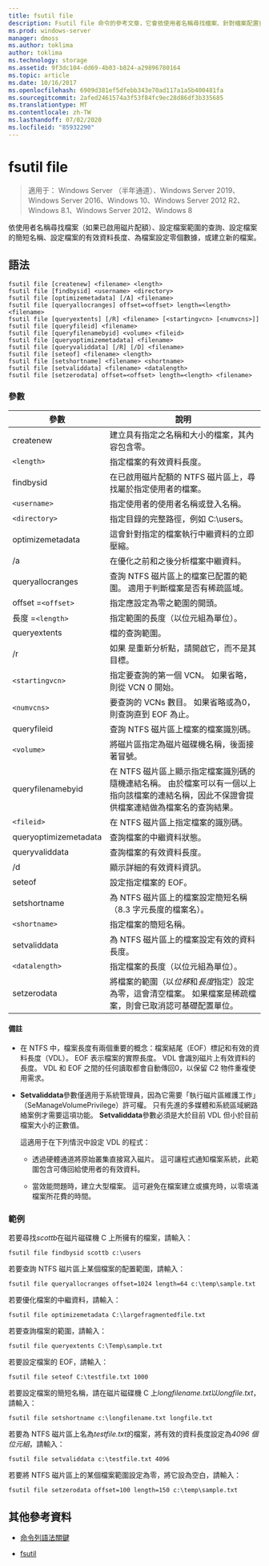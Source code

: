 ```yaml
---
title: fsutil file
description: Fsutil file 命令的參考文章，它會依使用者名稱尋找檔案、針對檔案配置查詢範圍、設定檔案的簡短名稱、設定檔案的有效資料長度、為檔案設定零個數據，或建立新的檔案。
ms.prod: windows-server
manager: dmoss
ms.author: toklima
author: toklima
ms.technology: storage
ms.assetid: 9f3dc104-dd69-4b03-b824-a29896780164
ms.topic: article
ms.date: 10/16/2017
ms.openlocfilehash: 6909d381ef5dfebb343e70ad117a1a5b400481fa
ms.sourcegitcommit: 2afed2461574a3f53f84fc9ec28d86df3b335685
ms.translationtype: MT
ms.contentlocale: zh-TW
ms.lasthandoff: 07/02/2020
ms.locfileid: "85932290"
---
```

# <a name="fsutil-file"></a>fsutil file

> 適用于： Windows Server （半年通道）、Windows Server 2019、Windows Server 2016、Windows 10、Windows Server 2012 R2、Windows 8.1、Windows Server 2012、Windows 8

依使用者名稱尋找檔案（如果已啟用磁片配額）、設定檔案範圍的查詢、設定檔案的簡短名稱、設定檔案的有效資料長度、為檔案設定零個數據，或建立新的檔案。

## <a name="syntax"></a>語法

```
fsutil file [createnew] <filename> <length>
fsutil file [findbysid] <username> <directory>
fsutil file [optimizemetadata] [/A] <filename>
fsutil file [queryallocranges] offset=<offset> length=<length> <filename>
fsutil file [queryextents] [/R] <filename> [<startingvcn> [<numvcns>]]
fsutil file [queryfileid] <filename>
fsutil file [queryfilenamebyid] <volume> <fileid>
fsutil file [queryoptimizemetadata] <filename>
fsutil file [queryvaliddata] [/R] [/D] <filename>
fsutil file [seteof] <filename> <length>
fsutil file [setshortname] <filename> <shortname>
fsutil file [setvaliddata] <filename> <datalength>
fsutil file [setzerodata] offset=<offset> length=<length> <filename>
```

### <a name="parameters"></a>參數

| 參數 | 說明 |
| --------- | ----------- |
| createnew | 建立具有指定之名稱和大小的檔案，其內容包含零。 |
| `<length>` | 指定檔案的有效資料長度。 |
| findbysid | 在已啟用磁片配額的 NTFS 磁片區上，尋找屬於指定使用者的檔案。 |
| `<username>` | 指定使用者的使用者名稱或登入名稱。 |
| `<directory>` | 指定目錄的完整路徑，例如 C:\users。 |
| optimizemetadata | 這會針對指定的檔案執行中繼資料的立即壓縮。 |
| /a | 在優化之前和之後分析檔案中繼資料。 |
| queryallocranges | 查詢 NTFS 磁片區上的檔案已配置的範圍。 適用于判斷檔案是否有稀疏區域。 |
| offset =`<offset>` | 指定應設定為零之範圍的開頭。 |
| 長度 =`<length>` | 指定範圍的長度（以位元組為單位）。 |
| queryextents | 檔的查詢範圍。 |
| /r | 如果 <filename> 是重新分析點，請開啟它，而不是其目標。 |
| `<startingvcn>` | 指定要查詢的第一個 VCN。 如果省略，則從 VCN 0 開始。 |
| `<numvcns>` | 要查詢的 VCNs 數目。 如果省略或為0，則查詢直到 EOF 為止。 |
| queryfileid | 查詢 NTFS 磁片區上檔案的檔案識別碼。 |
| `<volume>` | 將磁片區指定為磁片磁碟機名稱，後面接著冒號。 |
| queryfilenamebyid | 在 NTFS 磁片區上顯示指定檔案識別碼的隨機連結名稱。 由於檔案可以有一個以上指向該檔案的連結名稱，因此不保證會提供檔案連結做為檔案名的查詢結果。 |
| `<fileid>` | 在 NTFS 磁片區上指定檔案的識別碼。 |
| queryoptimizemetadata | 查詢檔案的中繼資料狀態。 |
| queryvaliddata | 查詢檔案的有效資料長度。 |
| /d | 顯示詳細的有效資料資訊。 |
| seteof | 設定指定檔案的 EOF。 |
| setshortname | 為 NTFS 磁片區上的檔案設定簡短名稱（8.3 字元長度的檔案名）。 |
| `<shortname>` | 指定檔案的簡短名稱。 |
| setvaliddata | 為 NTFS 磁片區上的檔案設定有效的資料長度。 |
| `<datalength>` | 指定檔案的長度（以位元組為單位）。 |
| setzerodata | 將檔案的範圍（以*位移*和*長度*指定）設定為零，這會清空檔案。 如果檔案是稀疏檔案，則會已取消認可基礎配置單位。 |

#### <a name="remarks"></a>備註

- 在 NTFS 中，檔案長度有兩個重要的概念：檔案結尾（EOF）標記和有效的資料長度（VDL）。 EOF 表示檔案的實際長度。 VDL 會識別磁片上有效資料的長度。 VDL 和 EOF 之間的任何讀取都會自動傳回0，以保留 C2 物件重複使用需求。

- **Setvaliddata**參數僅適用于系統管理員，因為它需要「執行磁片區維護工作」（SeManageVolumePrivilege）許可權。 只有先進的多媒體和系統區域網路絡案例才需要這項功能。 **Setvaliddata**參數必須是大於目前 VDL 但小於目前檔案大小的正數值。

    這適用于在下列情況中設定 VDL 的程式：

    - 透過硬體通道將原始叢集直接寫入磁片。 這可讓程式通知檔案系統，此範圍包含可傳回給使用者的有效資料。

    - 當效能問題時，建立大型檔案。 這可避免在檔案建立或擴充時，以零填滿檔案所花費的時間。

### <a name="examples"></a>範例

若要尋找*scottb*在磁片磁碟機 C 上所擁有的檔案，請輸入：

```
fsutil file findbysid scottb c:\users
```

若要查詢 NTFS 磁片區上某個檔案的配置範圍，請輸入：

```
fsutil file queryallocranges offset=1024 length=64 c:\temp\sample.txt
```

若要優化檔案的中繼資料，請輸入：

```
fsutil file optimizemetadata C:\largefragmentedfile.txt
```

若要查詢檔案的範圍，請輸入：

```
fsutil file queryextents C:\Temp\sample.txt
```

若要設定檔案的 EOF，請輸入：

```
fsutil file seteof C:\testfile.txt 1000
```

若要設定檔案的簡短名稱，請在磁片磁碟機 C 上*longfilename.txt*以*longfile.txt*，請輸入：

```
fsutil file setshortname c:\longfilename.txt longfile.txt
```

若要為 NTFS 磁片區上名為*testfile.txt*的檔案，將有效的資料長度設定為*4096 個位元組*，請輸入：

```
fsutil file setvaliddata c:\testfile.txt 4096
```

若要將 NTFS 磁片區上的某個檔案範圍設定為零，將它設為空白，請輸入：

```
fsutil file setzerodata offset=100 length=150 c:\temp\sample.txt
```

## <a name="additional-references"></a>其他參考資料

- [命令列語法關鍵](command-line-syntax-key.md)

- [fsutil](fsutil.md)
